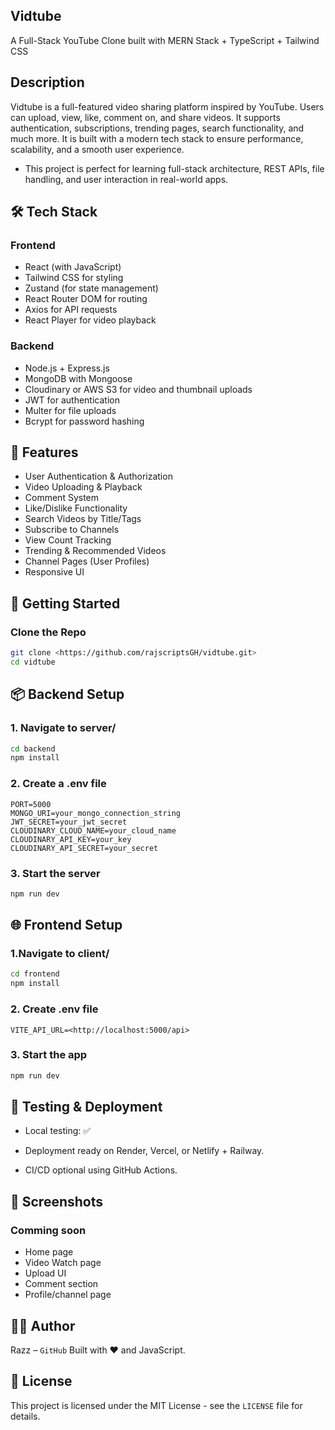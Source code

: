 ## Vidtube

A Full-Stack YouTube Clone built with MERN Stack + TypeScript + Tailwind CSS

## Description

Vidtube is a full-featured video sharing platform inspired by YouTube. Users can upload, view, like, comment on, and share videos. It supports authentication, subscriptions, trending pages, search functionality, and much more. It is built with a modern tech stack to ensure performance, scalability, and a smooth user experience.

- This project is perfect for learning full-stack architecture, REST APIs, file handling, and user interaction in real-world apps.

## 🛠️ Tech Stack

### Frontend

- React (with JavaScript)
- Tailwind CSS for styling
- Zustand (for state management)
- React Router DOM for routing
- Axios for API requests
- React Player for video playback

### Backend

- Node.js + Express.js
- MongoDB with Mongoose
- Cloudinary or AWS S3 for video and thumbnail uploads
- JWT for authentication
- Multer for file uploads
- Bcrypt for password hashing

## 🔐 Features

- User Authentication & Authorization
- Video Uploading & Playback
- Comment System
- Like/Dislike Functionality
- Search Videos by Title/Tags
- Subscribe to Channels
- View Count Tracking
- Trending & Recommended Videos
- Channel Pages (User Profiles)
- Responsive UI

## 🚀 Getting Started

### Clone the Repo

```bash
git clone <https://github.com/rajscriptsGH/vidtube.git>
cd vidtube
```

## 📦 Backend Setup

### 1. Navigate to server/

```bash
cd backend
npm install
```

### 2. Create a .env file

```env
PORT=5000
MONGO_URI=your_mongo_connection_string
JWT_SECRET=your_jwt_secret
CLOUDINARY_CLOUD_NAME=your_cloud_name
CLOUDINARY_API_KEY=your_key
CLOUDINARY_API_SECRET=your_secret
```

### 3. Start the server

```bash
npm run dev
```

## 🌐 Frontend Setup

### 1.Navigate to client/

```bash
cd frontend
npm install
```

### 2. Create .env file

```env
VITE_API_URL=<http://localhost:5000/api>
```

### 3. Start the app

```bash
npm run dev
```

## 🧪 Testing & Deployment

- Local testing: ✅

- Deployment ready on Render, Vercel, or Netlify + Railway.

- CI/CD optional using GitHub Actions.

## 📸 Screenshots

### Comming soon

- Home page
- Video Watch page
- Upload UI
- Comment section
- Profile/channel page

## 🧑‍💻 Author

Razz – ```GitHub```
Built with ❤️ and JavaScript.

## 📄 License

This project is licensed under the MIT License - see the ```LICENSE``` file for details.
